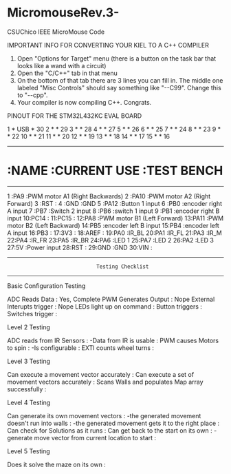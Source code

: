 # MicromouseRev.3-
CSUChico IEEE MicroMouse Code

IMPORTANT INFO FOR CONVERTING YOUR KIEL TO A C++ COMPILER
1. Open "Options for Target" menu (there is a button on the task bar that looks like a wand with a circuit)
2. Open the "C/C++" tab in that menu
3. On the bottom of that tab there are 3 lines you can fill in. The middle one labeled "Misc Controls" should say
   something like "--C99". Change this to "--cpp". 
4. Your compiler is now compiling C++. Congrats.


PINOUT FOR THE STM32L432KC EVAL BOARD

 1 *   USB   * 30
 2 *         * 29
 3 *         * 28
 4 *         * 27
 5 *         * 26
 6 *         * 25
 7 *         * 24
 8 *         * 23
 9 *         * 22
10 *         * 21
11 *         * 20
12 *         * 19
13 *         * 18
14 *         * 17
15 *         * 16

*******************************************************
# :NAME         :CURRENT USE              :TEST BENCH
*******************************************************
1 :PA9          :PWM motor A1 (Right Backwards)
2 :PA10         :PWM motor A2 (Right Forward)
3 :RST          :
4 :GND          :GND
5 :PA12         :Button 1 input
6 :PB0          :encoder right A input
7 :PB7          :Switch 2 input
8 :PB6          :switch 1 input
9 :PB1          :encoder right B input
10:PC14         :
11:PC15         :
12:PA8          :PWM motor B1 (Left Forward)
13:PA11         :PWM motor B2 (Left Backward)
14:PB5          :encoder left B input
15:PB4          :encoder left A input
16:PB3          :
17:3V3          :
18:AREF         :
19:PA0          :IR_BL
20:PA1          :IR_FL
21:PA3          :IR_M
22:PA4          :IR_FR
23:PA5          :IR_BR
24:PA6          :LED 1
25:PA7          :LED 2
26:PA2          :LED 3
27:5V           :Power input
28:RST          :
29:GND          :GND
30:VIN          :


****************************************************************************************
                                 Testing Checklist
****************************************************************************************

Basic Configuration Testing

ADC Reads Data             : Yes, Complete
PWM Generates Output       : Nope
External Interupts trigger : Nope
LEDs light up on command   :
Button triggers            :
Switches trigger           :

Level 2 Testing 

ADC reads from IR Sensors  :
-Data from IR is usable    :
PWM causes Motors to spin  :
-Is configurable           :
EXTI counts wheel turns    :

Level 3 Testing 

Can execute a movement vector accurately              :
Can execute a set of movement vectors accurately      :
Scans Walls and populates Map array successfully      :

Level 4 Testing

Can generate its own movement vectors                 :
-the generated movement doesn't run into walls        :
-the generated movement gets it to the right place    :
Can check for Solutions as it runs                    :
Can get back to the start on its own                  :
-generate move vector from current location to start  :

Level 5 Testing

Does it solve the maze on its own                     :
